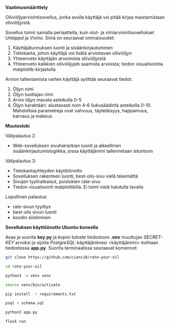 **Vaatimusmäärittely**

Oliiviöljyarviointisovellus, jonka avulla käyttäjä voi pitää kirjaa maistamistaan oliiviöljyistä.

Sovellus toimii samalla periaattella, kuin olut- ja viiniarviointisovellukset *Untappd* ja *Vivino*. Siinä on seuraavat ominaisuudet:
1. Käyttäjätunnuksen luonti ja sisäänkirjautuminen
2. Tietokanta, johon käyttäjä voi lisätä arvioitavan oliiviöljyn
3. Yhteenveto käyttäjän arvoimista oliiviöljyistä
4. Yhteenveto kaikkien oliiviöljyjeb saamista arvioista; tiedon visualisointia matplotlib-kirjastolla

Arvion tallentamista varten käyttäjä syöttää seuraavat tiedot:
1. Öljyn nimi
2. Öljyn tuottajan nimi
4. Arvio öljyn mausta asteikolla 0-5
5. Öljyn karaktääri: alustavasti noin 4-6 liukusäädintä asteikolla 0-10. Mahdollisia parametreja ovat vahvuus, täyteläisyys, happamuus, karvaus ja makeus

**Muutosloki**

Välipalautus 2: 
- Web-sovelluksen sivuhierarkian luonti ja alkeellinen sisäänkirjautumislogiikka, jossa käyttäjänimi tallennetaan istuntoon

Välipalautus 3: 
- Tietokantayhteyden käyttöönotto
- Sovelluksen rakenteen luonti; best-oils-sivu vielä tekemättä
- Sivujen tyyliratkaisut, poislukien rate-sivu
- Tiedon visualisointi matplotlibilla. Ei toimi vielä halutulla tavalla

Lopullinen palautus:
- rate-sivun tyylitys
- best-oils sivun luonti
- koodin siistiminen

**Sovelluksen käyttöönotto Ubuntu-koneella**

Avaa ja suorita **key.py** ja kopioi tuloste tiedostoon **.env** muuttujan *SECRET-KEY* arvoksi ja sijoita *PostgreSQL*-käyttäjänimesi <käyttäjänimi>-kohtaan tiedostossa **app.py**. 
Suorita terminaalissa seuraavat komennot:


~~~sh
git clone https://github.com/cianci0/rate-your-oil
~~~
~~~sh
cd rate-your-oil
~~~
~~~sh
python3 -m venv venv
~~~
~~~sh
source venv/bin/activate
~~~
~~~sh
pip install -r requirements.txt
~~~
~~~sh
psql < schema.sql
~~~
~~~sh
python3 app.py
~~~
~~~sh
flask run
~~~
